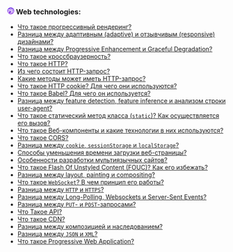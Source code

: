 <h3>
  <img src="../assets/WWW.png" width="16" height="16" />
  <span>Web technologies:</span>
</h3>

- [Что такое прогрессивный рендеринг?](https://youtu.be/IooJ3P2VUYs?t=26)
- [Разница между адаптивным (adaptive) и отзывчивым (responsive) дизайнами?](https://youtu.be/1eIRTdgzHtw?t=233)
- [Разница между Progressive Enhancement и Graceful Degradation?](https://youtu.be/rlWgI7AvV18?t=286)
- [Что такое кроссбраузерность?](https://youtu.be/kx3dR6ztICU?t=90)
- [Что такое HTTP?](https://youtu.be/w-vUj0gHGgg?t=422)
- [Из чего состоит HTTP-запрос?](https://youtu.be/w-vUj0gHGgg?t=483)
- [Какие методы может иметь HTTP-запрос?](https://youtu.be/G4iYlbilozM?t=419)
- [Что такое HTTP cookie? Для чего они используются?](https://youtu.be/G4iYlbilozM?t=488)
- [Что такое Babel? Для чего он используется?](https://youtu.be/w-vUj0gHGgg?t=680)
- [Разница между feature detection, feature inference и анализом строки user-agent?](https://youtu.be/G4iYlbilozM?t=568)
- [Что такое статический метод класса (`static`)? Как осуществляется его вызов?](https://youtu.be/G4iYlbilozM?t=641)
- [Что такое Веб-компоненты и какие технологии в них используются?](https://youtu.be/G4iYlbilozM?t=704)
- [Что такое CORS?](https://youtu.be/w-vUj0gHGgg?t=360)
- [Разница между `cookie`, `sessionStorage` и `localStorage`?](https://youtu.be/nvktMVFM0_M?t=604)
- [Способы уменьшения времени загрузки веб-страницы?](https://youtu.be/nvktMVFM0_M?t=678)
- [Особенности разработки мультиязычных сайтов?](https://youtu.be/yvOXvZ8aEFo?t=82)
- [Что такое Flash Of Unstyled Content (FOUC)? Как его избежать?](https://youtu.be/yvOXvZ8aEFo?t=164)
- [Разница между layout, painting и compositing?](https://youtu.be/yvOXvZ8aEFo?t=209)
- [Что такое `WebSocket`? В чем принцип его работы?](https://youtu.be/yvOXvZ8aEFo?t=237)
- [Разница между `HTTP` и `HTTPS`?](https://youtu.be/xZLxdts7ZW4?t=31)
- [Разница между Long-Polling, Websockets и Server-Sent Events?](https://youtu.be/xZLxdts7ZW4?t=98)
- [Разница между `PUT`- и `POST`-запросами?](https://youtu.be/ngyOYuTrUk8?t=29)
- [Что Такое API?](https://youtu.be/ngyOYuTrUk8?t=98)
- [Что такое CDN?](https://youtu.be/ngyOYuTrUk8?t=152)
- [Разница между композицией и наследованием?](https://youtu.be/GZUy2i6QN7o?t=29)
- [Разница между `JSON` и `XML`?](https://youtu.be/XtQPrt8G0n8?t=28)
- [Что такое Progressive Web Application?](https://youtu.be/XtQPrt8G0n8?t=76)
